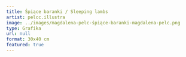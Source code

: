 ```yaml
---
title: Śpiące baranki / Sleeping lambs
artist: pelcc.illustra
image: ../images/magdalena-pelc-śpiące-baranki-magdalena-pelc.png
type: Grafika
url: null
format: 30x40 cm
featured: true
---
```

